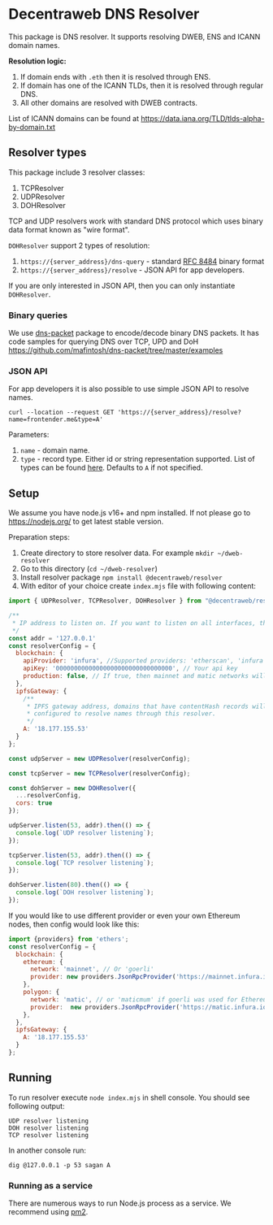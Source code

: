 # Decentraweb DNS Resolver
This package is DNS resolver. It supports resolving DWEB, ENS and ICANN domain names.

**Resolution logic:**
1. If domain ends with `.eth` then it is resolved through ENS.
2. If domain has one of the ICANN TLDs, then it is resolved through regular DNS. 
3. All other domains are resolved with DWEB contracts.

List of ICANN domains can be found at https://data.iana.org/TLD/tlds-alpha-by-domain.txt 

## Resolver types
This package include 3 resolver classes:
1. TCPResolver
2. UDPResolver
3. DOHResolver

TCP and UDP resolvers work with standard DNS protocol which uses binary data format known as 
"wire format". 

`DOHResolver` support 2 types of resolution:
1. `https://{server_address}/dns-query` - standard [RFC 8484](https://datatracker.ietf.org/doc/html/rfc8484) binary format
2. `https://{server_address}/resolve` - JSON API for app developers.

If you are only interested in JSON API, then you can only instantiate `DOHResolver`.

### Binary queries
We use [dns-packet](https://www.npmjs.com/package/dns-packet) package to encode/decode binary DNS packets. It has code
samples for querying DNS over TCP, UPD and DoH https://github.com/mafintosh/dns-packet/tree/master/examples

### JSON API
For app developers it is also possible to use simple JSON API to resolve names.

```shell
curl --location --request GET 'https://{server_address}/resolve?name=frontender.me&type=A'
```

Parameters:
1. `name` - domain name.
2. `type` - record type. Either id or string representation supported. List of types can be found [here](https://en.wikipedia.org/wiki/List_of_DNS_record_types).
Defaults to `A` if not specified.


## Setup
We assume you have node.js v16+ and npm installed. If not please go to https://nodejs.org/ to get latest stable version.

Preparation steps:
1. Create directory to store resolver data. For example `mkdir ~/dweb-resolver`
2. Go to this directory (`cd ~/dweb-resolver`)
3. Install resolver package `npm install @decentraweb/resolver`
4. With editor of your choice create `index.mjs` file with following content:
```javascript 
import { UDPResolver, TCPResolver, DOHResolver } from "@decentraweb/resolver";

/**
 * IP address to listen on. If you want to listen on all interfaces, then use '0.0.0.0'
 */
const addr = '127.0.0.1'
const resolverConfig = {
  blockchain: {
    apiProvider: 'infura', //Supported providers: 'etherscan', 'infura', 'alchemy', 'cloudflare', 'pocket', 'ankr'
    apiKey: '00000000000000000000000000000000', // Your api key
    production: false, // If true, then mainnet and matic networks will be used, otherwise goerli and maticmum
  },
  ipfsGateway: {
    /**
     * IPFS gateway address, domains that have contentHash records will be redirected to this address. Gateway must be 
     * configured to resolve names through this resolver.
     */
    A: '18.177.155.53'
  }
};

const udpServer = new UDPResolver(resolverConfig);

const tcpServer = new TCPResolver(resolverConfig);

const dohServer = new DOHResolver({
  ...resolverConfig,
  cors: true
});

udpServer.listen(53, addr).then(() => {
  console.log(`UDP resolver listening`);
});

tcpServer.listen(53, addr).then(() => {
  console.log(`TCP resolver listening`);
});

dohServer.listen(80).then(() => {
  console.log(`DOH resolver listening`);
});
```
If you would like to use different provider or even your own Ethereum nodes, then config would look like this:
```javascript
import {providers} from 'ethers';
const resolverConfig = {
  blockchain: {
    ethereum: {
      network: 'mainnet', // Or 'goerli'
      provider: new providers.JsonRpcProvider('https://mainnet.infura.io/v3/00000000000000000000000000000000')
    },
    polygon: {
      network: 'matic', // or 'maticmum' if goerli was used for Ethereum
      provider:  new providers.JsonRpcProvider('https://matic.infura.io/v3/00000000000000000000000000000000'),
    },
  },
  ipfsGateway: {
    A: '18.177.155.53'
  }
};
```

## Running
To run resolver execute `node index.mjs` in shell console. You should see following output:
```
UDP resolver listening
DOH resolver listening
TCP resolver listening
```

In another console run:
```shell
dig @127.0.0.1 -p 53 sagan A
```
### Running as a service
There are numerous ways to run Node.js process as a service. We recommend using [pm2](https://pm2.keymetrics.io/).
